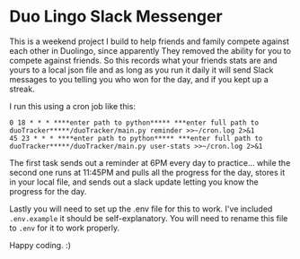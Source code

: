 # Duo Lingo Slack Messenger

This is a weekend project I build to help friends and family compete against each other in Duolingo, since apparently
They removed the ability for you to compete against friends. So this records what your friends stats are and yours to a local 
json file and as long as you run it daily it will send Slack messages to you telling you who won for the day, and 
if you kept up a streak. 

I run this using a cron job like this: 
```shell
0 18 * * * ****enter path to python***** ***enter full path to duoTracker*****/duoTracker/main.py reminder >>~/cron.log 2>&1 
45 23 * * * ****enter path to python***** ***enter full path to duoTracker*****/duoTracker/main.py user-stats >>~/cron.log 2>&1
```

The first task sends out a reminder at 6PM every day to practice... while the second one runs at 11:45PM and pulls all the 
progress for the day, stores it in your local file, and sends out a slack update letting you know the progress for the day. 

Lastly you will need to set up the .env file for this to work. I've included `.env.example` it should be self-explanatory.
You will need to rename this file to `.env` for it to work properly. 

Happy coding. :) 